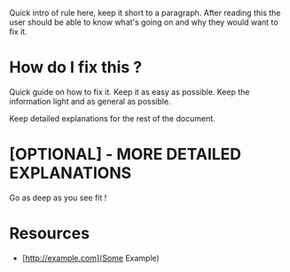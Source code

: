 Quick intro of rule here, keep it short to a paragraph. After reading this the user should be able to know what's going on and why they would want to fix it.

# How do I fix this ?

Quick guide on how to fix it. Keep it as easy as possible. Keep the information light and as general as possible. 

Keep detailed explanations for the rest of the document.

# [OPTIONAL] - MORE DETAILED EXPLANATIONS

Go as deep as you see fit !

# Resources

* [http://example.com](Some Example)